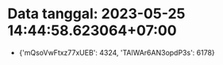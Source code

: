# Data tanggal: 2023-05-25 14:44:58.623064+07:00

* {'mQsoVwFtxz77xUEB': 4324, 'TAlWAr6AN3opdP3s': 6178}
